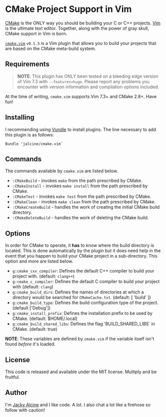 # CMake Project Support in Vim
[CMake](http://www.cmake.org) is the ONLY way you should be building your C or 
C++ projects. [Vim](http://www.vim.org) is the ultimate text editor. Together, 
along with the power of gray skull, CMake support in Vim is born.

[`cmake.vim`](https://github.com/jalcine/cmake.vim/tree/v0.1.5) `v0.1.5` is a Vim 
plugin that allows you to build your projects that are based on the CMake 
meta-build system.

## Requirements
> **NOTE**: This plugin has ONLY been tested on a bleeding edge version of Vim 
> 7.3 with `--features=huge`. Please report any problems you encounter with 
> version information and compilation options included.

At the time of writing, `cmake.vim` supports Vim 7.3+ and CMake 2.8+. Have fun!

## Installing
I recommending using [Vundle](http://github.com/gmarik/vundle) to install 
plugins. The line necessary to add this plugin is as follows:

```viml
Bundle 'jalcine/cmake.vim`
```

## Commands
The commands available by `cmake.vim` are listed below.

  + `:CMakeBuild` - invokes `make` from the path prescribed by CMake.
  + `:CMakeInstall` - invokes `make install` from the path prescribed by CMake.
  + `:CMakeTest` - invokes `make test` from the path prescribed by CMake.
  + `:CMakeClean` - invokes `make clean` from the path prescribed by CMake.
  + `:CMakeCreateBuild` - handles the work of creating the initial CMake build 
    directory.
  + `:CMakeDeleteBuild` - handles the work of deleting the CMake build.

## Options
In order for CMake to operate, it **has** to know where the build directory is 
located. This is done automatically by the plugin but it does need help in the 
event that you happen to build your CMake project in a sub-directory. This 
option and more are listed below.

  + `g:cmake_cxx_compiler`: Defines the default C++ compiler to build your 
    project with. (default: `clang++`)
  + `g:cmake_c_compiler`: Defines the default C compiler to build your project 
    with (default: `clang`)
  + `g:cmake_build_dirs`: Defines the names of directories at which 
    a directory would be searched for `CMakeCache.txt`. (default: [ 'build' ])
  + `g:cmake_build_type`: Defines the build configuration type of the project. 
    (default ['Debug'])
  + `g:cmake_install_prefix`: Defines the installation prefix to be used by 
    CMake. (default: $HOME/.local)
  + `g:cmake_build_shared_libs`: Defines the flag 'BUILD_SHARED_LIBS` in 
    CMake. (default: true)

**NOTE**: These variables are defined by `cmake.vim` if the variable itself 
isn't found *before* it's loaded.

## License
This code is released and available under the MIT license. Multiply and be 
fruitful.

## Author
I'm [Jacky Alcine](https://twitter.com/jackyalcine) and I like code. A lot. 
I also chat a lot like a firehose so follow with caution!
